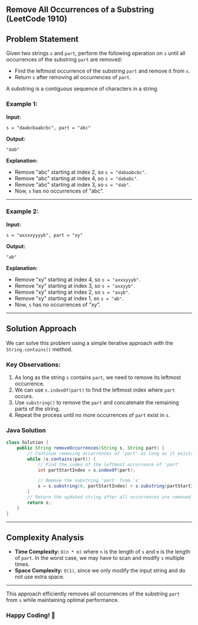 ## Remove All Occurrences of a Substring (LeetCode 1910)

## Problem Statement

Given two strings `s` and `part`, perform the following operation on `s` until all occurrences of the substring `part` are removed:

- Find the leftmost occurrence of the substring `part` and remove it from `s`.
- Return `s` after removing all occurrences of `part`.

A substring is a contiguous sequence of characters in a string.

### Example 1:

**Input:**

```
s = "daabcbaabcbc", part = "abc"
```

**Output:**

```
"dab"
```

**Explanation:**
- Remove "abc" starting at index 2, so `s = "dabaabcbc"`.
- Remove "abc" starting at index 4, so `s = "dababc"`.
- Remove "abc" starting at index 3, so `s = "dab"`.
- Now, `s` has no occurrences of "abc".

---

### Example 2:

**Input:**

```
s = "axxxxyyyyb", part = "xy"
```

**Output:**

```
"ab"
```

**Explanation:**
- Remove "xy" starting at index 4, so `s = "axxxyyyb"`.
- Remove "xy" starting at index 3, so `s = "axxyyb"`.
- Remove "xy" starting at index 2, so `s = "axyb"`.
- Remove "xy" starting at index 1, so `s = "ab"`.
- Now, `s` has no occurrences of "xy".

---

## Solution Approach

We can solve this problem using a simple iterative approach with the `String.contains()` method.

### Key Observations:
1. As long as the string `s` contains `part`, we need to remove its leftmost occurrence.
2. We can use `s.indexOf(part)` to find the leftmost index where `part` occurs.
3. Use `substring()` to remove the `part` and concatenate the remaining parts of the string.
4. Repeat the process until no more occurrences of `part` exist in `s`.

### Java Solution

```java
class Solution {
    public String removeOccurrences(String s, String part) {
        // Continue removing occurrences of 'part' as long as it exists in 's'
        while (s.contains(part)) {
            // Find the index of the leftmost occurrence of 'part'
            int partStartIndex = s.indexOf(part);

            // Remove the substring 'part' from 's'
            s = s.substring(0, partStartIndex) + s.substring(partStartIndex + part.length());
        }
        // Return the updated string after all occurrences are removed
        return s;
    }
}
```

---

## Complexity Analysis

- **Time Complexity:** `O(n * m)` where `n` is the length of `s` and `m` is the length of `part`. In the worst case, we may have to scan and modify `s` multiple times.
- **Space Complexity:** `O(1)`, since we only modify the input string and do not use extra space.

---

This approach efficiently removes all occurrences of the substring `part` from `s` while maintaining optimal performance.

### Happy Coding! 🚀

